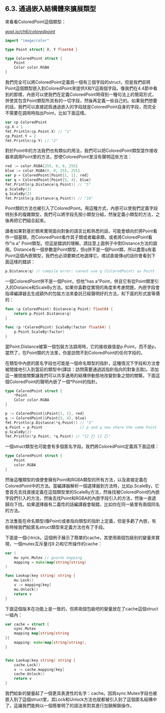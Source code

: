 ## 6.3. 通過嵌入結構體來擴展類型

來看看ColoredPoint這個類型：

<u><i>gopl.io/ch6/coloredpoint</i></u>
```go
import "image/color"

type Point struct{ X, Y float64 }

type ColoredPoint struct {
	Point
	Color color.RGBA
}
```

我們完全可以將ColoredPoint定義爲一個有三個字段的struct，但是我們卻將Point這個類型嵌入到ColoredPoint來提供X和Y這兩個字段。像我們在4.4節中看到的那樣，內嵌可以使我們在定義ColoredPoint時得到一種句法上的簡寫形式，併使其包含Point類型所具有的一切字段，然後再定義一些自己的。如果我們想要的話，我們可以直接認爲通過嵌入的字段就是ColoredPoint自身的字段，而完全不需要在調用時指出Point，比如下面這樣。

```go
var cp ColoredPoint
cp.X = 1
fmt.Println(cp.Point.X) // "1"
cp.Point.Y = 2
fmt.Println(cp.Y) // "2"
```

對於Point中的方法我們也有類似的用法，我們可以把ColoredPoint類型當作接收器來調用Point里的方法，卽使ColoredPoint里沒有聲明這些方法：

```go
red := color.RGBA{255, 0, 0, 255}
blue := color.RGBA{0, 0, 255, 255}
var p = ColoredPoint{Point{1, 1}, red}
var q = ColoredPoint{Point{5, 4}, blue}
fmt.Println(p.Distance(q.Point)) // "5"
p.ScaleBy(2)
q.ScaleBy(2)
fmt.Println(p.Distance(q.Point)) // "10"
```

Point類的方法也被引入了ColoredPoint。用這種方式，內嵌可以使我們定義字段特别多的複雜類型，我們可以將字段先按小類型分組，然後定義小類型的方法，之後再把它們組合起來。

讀者如果對基於類來實現面向對象的語言比較熟悉的話，可能會傾向於將Point看作一個基類，而ColoredPoint看作其子類或者繼承類，或者將ColoredPoint看作"is a" Point類型。但這是錯誤的理解。請註意上面例子中對Distance方法的調用。Distance有一個參數是Point類型，但q併不是一個Point類，所以盡管q有着Point這個內嵌類型，我們也必須要顯式地選擇它。嚐試直接傳q的話你會看到下面這樣的錯誤：

```go
p.Distance(q) // compile error: cannot use q (ColoredPoint) as Point
```

一個ColoredPoint併不是一個Point，但他"has a"Point，併且它有從Point類里引入的Distance和ScaleBy方法。如果你喜歡從實現的角度來考慮問題，內嵌字段會指導編譯器去生成額外的包裝方法來委託已經聲明好的方法，和下面的形式是等價的：

```go
func (p ColoredPoint) Distance(q Point) float64 {
	return p.Point.Distance(q)
}

func (p *ColoredPoint) ScaleBy(factor float64) {
	p.Point.ScaleBy(factor)
}
```

當Point.Distance被第一個包裝方法調用時，它的接收器值是p.Point，而不是p，當然了，在Point類的方法里，你是訪問不到ColoredPoint的任何字段的。

在類型中內嵌的匿名字段也可能是一個命名類型的指針，這種情況下字段和方法會被間接地引入到當前的類型中(譯註：訪問需要通過該指針指向的對象去取)。添加這一層間接關繫讓我們可以共享通用的結構併動態地改變對象之間的關繫。下面這個ColoredPoint的聲明內嵌了一個*Point的指針。

```go
type ColoredPoint struct {
	*Point
	Color color.RGBA
}

p := ColoredPoint{&Point{1, 1}, red}
q := ColoredPoint{&Point{5, 4}, blue}
fmt.Println(p.Distance(*q.Point)) // "5"
q.Point = p.Point                 // p and q now share the same Point
p.ScaleBy(2)
fmt.Println(*p.Point, *q.Point) // "{2 2} {2 2}"
```

一個struct類型也可能會有多個匿名字段。我們將ColoredPoint定義爲下面這樣：

```go
type ColoredPoint struct {
	Point
	color.RGBA
}
```

然後這種類型的值便會擁有Point和RGBA類型的所有方法，以及直接定義在ColoredPoint中的方法。當編譯器解析一個選擇器到方法時，比如p.ScaleBy，它會首先去找直接定義在這個類型里的ScaleBy方法，然後找被ColoredPoint的內嵌字段們引入的方法，然後去找Point和RGBA的內嵌字段引入的方法，然後一直遞歸向下找。如果選擇器有二義性的話編譯器會報錯，比如你在同一級里有兩個同名的方法。

方法隻能在命名類型(像Point)或者指向類型的指針上定義，但是多虧了內嵌，有些時候我們給匿名struct類型來定義方法也有了手段。

下面是一個小trick。這個例子展示了簡單的cache，其使用兩個包級别的變量來實現，一個mutex互斥量(§9.2)和它所操作的cache：

```go
var (
	mu sync.Mutex // guards mapping
	mapping = make(map[string]string)
)

func Lookup(key string) string {
	mu.Lock()
	v := mapping[key]
	mu.Unlock()
	return v
}
```

下面這個版本在功能上是一致的，但將兩個包級吧的變量放在了cache這個struct一組內：

```go
var cache = struct {
	sync.Mutex
	mapping map[string]string
}{
	mapping: make(map[string]string),
}


func Lookup(key string) string {
	cache.Lock()
	v := cache.mapping[key]
	cache.Unlock()
	return v
}
```

我們給新的變量起了一個更具表達性的名字：cache。因爲sync.Mutex字段也被嵌入到了這個struct里，其Lock和Unlock方法也就都被引入到了這個匿名結構中了，這讓我們能夠以一個簡單明了的語法來對其進行加鎖解鎖操作。
